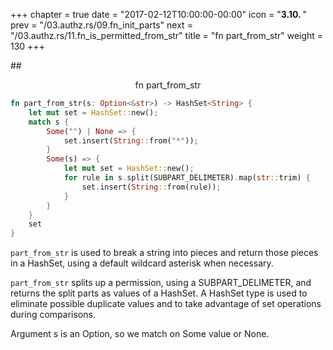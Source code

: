 +++
chapter = true
date = "2017-02-12T10:00:00-00:00"
icon = "<b>3.10. </b>"
prev = "/03.authz.rs/09.fn_init_parts"
next = "/03.authz.rs/11.fn_is_permitted_from_str"
title = "fn part_from_str"
weight = 130
+++

##<center>fn part_from_str</center>

```rust
fn part_from_str(s: Option<&str>) -> HashSet<String> {
    let mut set = HashSet::new();
    match s {
        Some("") | None => {
            set.insert(String::from("*"));
        }
        Some(s) => {
            let mut set = HashSet::new();
            for rule in s.split(SUBPART_DELIMETER).map(str::trim) {
                set.insert(String::from(rule));
            }
        }
    }
    set
}
```
``part_from_str`` is used to break a string into pieces and return those pieces in a HashSet, using a default wildcard asterisk when necessary.

``part_from_str`` splits up a permission, using a SUBPART_DELIMETER, and returns the split parts as values of a HashSet.  A HashSet type is used to eliminate possible duplicate values and to take advantage of set operations during comparisons.

Argument s is an Option, so we match on Some value or None.
